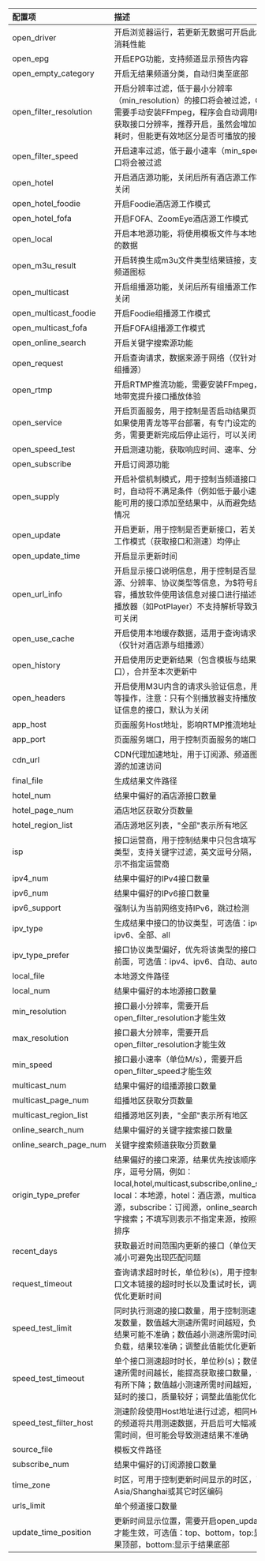 |配置项|描述|默认值|修改值
|:-----------------------|:----------------------------------------------------------------------------------------------------------------------------------------------------------------------|:------------------|:------------------
|open_driver|开启浏览器运行，若更新无数据可开启此模式，较消耗性能|False|
|open_epg|开启EPG功能，支持频道显示预告内容|True|False
|open_empty_category|开启无结果频道分类，自动归类至底部|False|
|open_filter_resolution|开启分辨率过滤，低于最小分辨率（min_resolution）的接口将会被过滤，GUI用户需要手动安装FFmpeg，程序会自动调用FFmpeg获取接口分辨率，推荐开启，虽然会增加测速阶段耗时，但能更有效地区分是否可播放的接口|True|
|open_filter_speed|开启速率过滤，低于最小速率（min_speed）的接口将会被过滤|True|
|open_hotel|开启酒店源功能，关闭后所有酒店源工作模式都将关闭|False|
|open_hotel_foodie|开启Foodie酒店源工作模式|True|
|open_hotel_fofa|开启FOFA、ZoomEye酒店源工作模式|False|
|open_local|开启本地源功能，将使用模板文件与本地源文件中的数据|True|
|open_m3u_result|开启转换生成m3u文件类型结果链接，支持显示频道图标|True|False
|open_multicast|开启组播源功能，关闭后所有组播源工作模式都将关闭|False|
|open_multicast_foodie|开启Foodie组播源工作模式|True|
|open_multicast_fofa|开启FOFA组播源工作模式|False|
|open_online_search|开启关键字搜索源功能|False|
|open_request|开启查询请求，数据来源于网络（仅针对酒店源与组播源）|False|
|open_rtmp|开启RTMP推流功能，需要安装FFmpeg，利用本地带宽提升接口播放体验|True|
|open_service|开启页面服务，用于控制是否启动结果页面服务；如果使用青龙等平台部署，有专门设定的定时任务，需要更新完成后停止运行，可以关闭该功能|True|
|open_speed_test|开启测速功能，获取响应时间、速率、分辨率|True|
|open_subscribe|开启订阅源功能|True|
|open_supply|开启补偿机制模式，用于控制当频道接口数量不足时，自动将不满足条件（例如低于最小速率）但可能可用的接口添加至结果中，从而避免结果为空的情况|True|
|open_update|开启更新，用于控制是否更新接口，若关闭则所有工作模式（获取接口和测速）均停止|True|
|open_update_time|开启显示更新时间|True|False
|open_url_info|开启显示接口说明信息，用于控制是否显示接口来源、分辨率、协议类型等信息，为$符号后的内容，播放软件使用该信息对接口进行描述，若部分播放器（如PotPlayer）不支持解析导致无法播放可关闭|False|
|open_use_cache|开启使用本地缓存数据，适用于查询请求失败场景（仅针对酒店源与组播源）|True|
|open_history|开启使用历史更新结果（包含模板与结果文件的接口），合并至本次更新中|True|False,True
|open_headers|开启使用M3U内含的请求头验证信息，用于测速等操作，注意：只有个别播放器支持播放这类含验证信息的接口，默认为关闭|False|
|app_host|页面服务Host地址，影响RTMP推流地址生成|http://localhost|
|app_port|页面服务端口，用于控制页面服务的端口号|8000|
|cdn_url|CDN代理加速地址，用于订阅源、频道图标等资源的加速访问||
|final_file|生成结果文件路径|output/result.txt|output/user_result.txt
|hotel_num|结果中偏好的酒店源接口数量|10|
|hotel_page_num|酒店地区获取分页数量|1|
|hotel_region_list|酒店源地区列表，"全部"表示所有地区|全部|
|isp|接口运营商，用于控制结果中只包含填写的运营商类型，支持关键字过滤，英文逗号分隔，不填写表示不指定运营商||
|ipv4_num|结果中偏好的IPv4接口数量||10
|ipv6_num|结果中偏好的IPv6接口数量||0
|ipv6_support|强制认为当前网络支持IPv6，跳过检测|False|
|ipv_type|生成结果中接口的协议类型，可选值：ipv4、ipv6、全部、all|全部|ipv4
|ipv_type_prefer|接口协议类型偏好，优先将该类型的接口排在结果前面，可选值：ipv4、ipv6、自动、auto|auto|ipv4
|local_file|本地源文件路径|config/local.txt|config/user_local.txt
|local_num|结果中偏好的本地源接口数量|10|
|min_resolution|接口最小分辨率，需要开启open_filter_resolution才能生效|1920x1080|1280x720
|max_resolution|接口最大分辨率，需要开启open_filter_resolution才能生效|1920x1080|
|min_speed|接口最小速率（单位M/s），需要开启open_filter_speed才能生效|0.5|
|multicast_num|结果中偏好的组播源接口数量|10|
|multicast_page_num|组播地区获取分页数量|1|
|multicast_region_list|组播源地区列表，"全部"表示所有地区|全部|
|online_search_num|结果中偏好的关键字搜索接口数量|0|
|online_search_page_num|关键字搜索频道获取分页数量|1|
|origin_type_prefer|结果偏好的接口来源，结果优先按该顺序进行排序，逗号分隔，例如：local,hotel,multicast,subscribe,online_search；local：本地源，hotel：酒店源，multicast：组播源，subscribe：订阅源，online_search：关键字搜索；不填写则表示不指定来源，按照接口速率排序||
|recent_days|获取最近时间范围内更新的接口（单位天），适当减小可避免出现匹配问题|30|
|request_timeout|查询请求超时时长，单位秒(s)，用于控制查询接口文本链接的超时时长以及重试时长，调整此值能优化更新时间|10|
|speed_test_limit|同时执行测速的接口数量，用于控制测速阶段的并发数量，数值越大测速所需时间越短，负载较高，结果可能不准确；数值越小测速所需时间越长，低负载，结果较准确；调整此值能优化更新时间|10|10,40
|speed_test_timeout|单个接口测速超时时长，单位秒(s)；数值越大测速所需时间越长，能提高获取接口数量，但质量会有所下降；数值越小测速所需时间越短，能获取低延时的接口，质量较好；调整此值能优化更新时间|10|
|speed_test_filter_host|测速阶段使用Host地址进行过滤，相同Host地址的频道将共用测速数据，开启后可大幅减少测速所需时间，但可能会导致测速结果不准确|False|True
|source_file|模板文件路径|config/demo.txt|config/user_demo.txt
|subscribe_num|结果中偏好的订阅源接口数量|10|
|time_zone|时区，可用于控制更新时间显示的时区，可选值：Asia/Shanghai或其它时区编码|Asia/Shanghai|
|urls_limit|单个频道接口数量|10|
|update_time_position|更新时间显示位置，需要开启open_update_time才能生效，可选值：top、bottom，top:显示于结果顶部，bottom:显示于结果底部|top|
